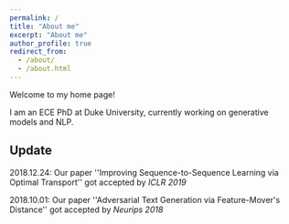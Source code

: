 ```yaml
---
permalink: /
title: "About me"
excerpt: "About me"
author_profile: true
redirect_from: 
  - /about/
  - /about.html
---
```

Welcome to my home page!

I am an ECE PhD at Duke University,
currently working on generative models and NLP. 

## Update

2018.12.24: Our paper ''Improving Sequence-to-Sequence Learning via Optimal Transport'' got accepted by *ICLR 2019*

2018.10.01: Our paper ''Adversarial Text Generation via Feature-Mover's Distance'' got accepted by *Neurips 2018*